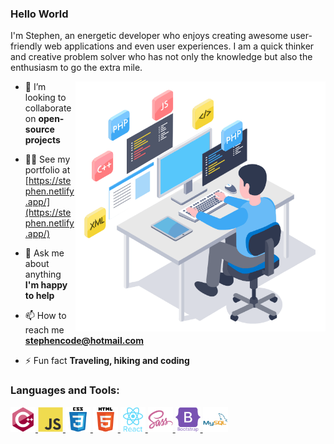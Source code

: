 <h3>Hello World</h3>
<p>I'm Stephen, an energetic developer who enjoys creating awesome user-friendly web applications and even user experiences.  I am a quick thinker and creative problem solver who has not only the knowledge but also the enthusiasm to go the extra mile.</p>

<img align="right" alt="GIF" src="./6.gif" width="400" height="400" />

- 👯 I’m looking to collaborate on **open-source projects**

- 👨‍💻 See my portfolio at [https://stephen.netlify.app/](https://stephen.netlify.app/)

- 💬 Ask me about anything **I'm happy to help**

- 📫 How to reach me **stephencode@hotmail.com**

- ⚡ Fun fact **Traveling, hiking and coding**

<h3 align="left">Languages and Tools:</h3>
<p align="left">
<a href="#" target="_blank" rel="noreferrer"> <img src="https://raw.githubusercontent.com/devicons/devicon/master/icons/cplusplus/cplusplus-original.svg" alt="cplusplus" width="40" height="40"/> </a>
<a href="#" target="_blank" rel="noreferrer"> <img src="https://raw.githubusercontent.com/devicons/devicon/master/icons/javascript/javascript-original.svg" alt="javascript" width="40" height="40"/> </a>
<a href="#" target="_blank" rel="noreferrer"> <img src="https://raw.githubusercontent.com/devicons/devicon/master/icons/css3/css3-original-wordmark.svg" alt="css3" width="40" height="40"/> </a>
<a href="#" target="_blank" rel="noreferrer"> <img src="https://raw.githubusercontent.com/devicons/devicon/master/icons/html5/html5-original-wordmark.svg" alt="html5" width="40" height="40"/> </a>
<a href="#" target="_blank" rel="noreferrer"> <img src="https://raw.githubusercontent.com/devicons/devicon/master/icons/react/react-original-wordmark.svg" alt="react" width="40" height="40"/> </a>
<a href="#" target="_blank" rel="noreferrer"> <img src="https://raw.githubusercontent.com/devicons/devicon/master/icons/sass/sass-original.svg" alt="sass" width="40" height="40"/> </a>
<a href="#" target="_blank" rel="noreferrer"> <img src="https://raw.githubusercontent.com/devicons/devicon/master/icons/bootstrap/bootstrap-plain-wordmark.svg" alt="bootstrap" width="40" height="40"/> </a>
<a href="#" target="_blank" rel="noreferrer"> <img src="https://raw.githubusercontent.com/devicons/devicon/master/icons/mysql/mysql-original-wordmark.svg" alt="mysql" width="40" height="40"/> </a>
</p>
